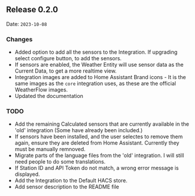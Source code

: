 ## Release 0.2.0

Date: `2023-10-08`

### Changes

- Added option to add all the sensors to the Integration. If upgrading select configure button, to add the sensors.
- If sensors are enabled, the Weather Entity will use sensor data as the Current Data, to get a more realtime view.
- Integration images are added to Home Assistant Brand icons - It is the same images as the `core` integration uses, as these are the official WeatherFlow images.
- Updated the documentation


### TODO
- Add the remaining Calculated sensors that are currently available in the 'old' integration (Some have already been included.)
- If sensors have been installed, and the user selectes to remove them again, ensure they are deleted from Home Assistant. Currently they must be manually remnoved.
- Migrate parts of the language files from the 'old' integration. I will still need people to do some translations.
- If Station ID and API Token do not match, a wrong error message is displayed.
- Add the Integration to the Default HACS store.
- Add sensor description to the README file
